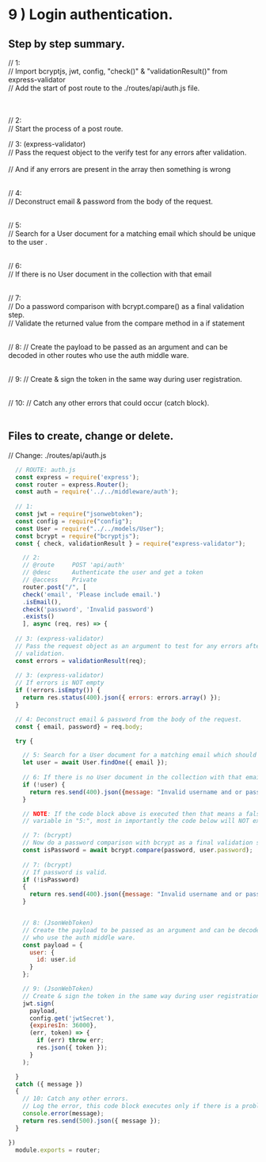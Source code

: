 # 9 ) Login authentication.

## Step by step summary.

// 1: <br>
// Import bcryptjs, jwt, config, "check()" & "validationResult()" from express-validator <br>
//  Add the start of post route to the ./routes/api/auth.js file.  <br>   
&nbsp;

// 2: <br>
// Start the process of a post route.
&nbsp;

// 3: (express-validator) <br> 
// Pass the request object to the verify test for any errors after validation. <br>  
// And if any errors are present in the array then something is wrong<br>
&nbsp;

// 4: <br> 
// Deconstruct email & password from the body of the request. <br> 
&nbsp;

// 5: <br>
// Search for a User document for a matching email which should be unique to the user .<br> 
&nbsp;

// 6: <br>
// If there is no User document in the collection with that email <br>
&nbsp;

// 7: <br>
// Do a password comparison with bcrypt.compare() as a final validation step. <br>
// Validate the returned value from the compare method in a if statement <br>
&nbsp;

// 8: 
//  Create the payload to be passed as an argument and can be decoded in other routes who use the auth middle ware. <br>
&nbsp;

// 9: 
//  Create & sign the token in the same way during user registration. <br>
&nbsp;

// 10: 
//  Catch any other errors that could occur (catch block). <br>
&nbsp;

## Files to create, change or delete.
// Change: ./routes/api/auth.js
```javascript
  // ROUTE: auth.js 
  const express = require('express');
  const router = express.Router();
  const auth = require('../../middleware/auth');
  
  // 1: 
  const jwt = require("jsonwebtoken");
  const config = require("config");
  const User = require("../../models/User");
  const bcrypt = require("bcryptjs");
  const { check, validationResult } = require("express-validator");

    // 2: 
    // @route     POST 'api/auth'
    // @desc      Authenticate the user and get a token
    // @access    Private
    router.post("/", [
    check('email', 'Please include email.')
    .isEmail(),
    check('password', 'Invalid password')
    .exists()
    ], async (req, res) => {
    
  // 3: (express-validator) 
  // Pass the request object as an argument to test for any errors after 
  // validation.
  const errors = validationResult(req);
  
  // 3: (express-validator)  
  // If errors is NOT empty
  if (!errors.isEmpty()) {
    return res.status(400).json({ errors: errors.array() });
  }

  // 4: Deconstruct email & password from the body of the request.
  const { email, password} = req.body;

  try {

    // 5: Search for a User document for a matching email which should be unique to the user .
    let user = await User.findOne({ email });
    
    // 6: If there is no User document in the collection with that email
    if (!user) {
      return res.send(400).json({message: "Invalid username and or password."})
    }

    // NOTE: If the code block above is executed then that means a false value was returned from the method to the
    // variable in "5:", most in importantly the code below will NOT execute if that is the case.

    // 7: (bcrypt)
    // Now do a password comparison with bcrypt as a final validation step.
    const isPassword = await bcrypt.compare(password, user.password); 
    
    // 7: (bcrypt)
    // If password is valid.
    if (!isPassword) 
    {
      return res.send(400).json({message: "Invalid username and or password."});
    }


    // 8: (JsonWebToken) 
    // Create the payload to be passed as an argument and can be decoded in other routes
    // who use the auth middle ware.
    const payload = {
      user: {
        id: user.id
      }
    };

    // 9: (JsonWebToken) 
    // Create & sign the token in the same way during user registration.
    jwt.sign(
      payload,
      config.get('jwtSecret'),
      {expiresIn: 36000},
      (err, token) => {
        if (err) throw err;
        res.json({ token });
      }
    );

  } 
  catch ({ message }) 
  {
    // 10: Catch any other errors.
    // Log the error, this code block executes only if there is a problem on the server.
    console.error(message);
    return res.send(500).json({ message });
  }

})
  module.exports = router;
```
